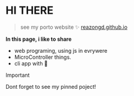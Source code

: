 # HI THERE

> see my porto website ✨
> [reazongd.github.io](https://reazongd.github.io/)

**In this page, i like to share** 
- web programing, using js in evrywere
- MicroController things.
- cli app with 🦀
   
> [!IMPORTANT]
> Dont forget to see my pinned poject!
